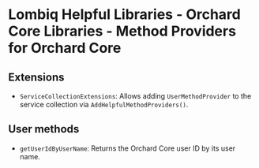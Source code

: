 # Lombiq Helpful Libraries - Orchard Core Libraries - Method Providers for Orchard Core

## Extensions

- `ServiceCollectionExtensions`: Allows adding `UserMethodProvider` to the service collection via `AddHelpfulMethodProviders()`.

## User methods

- `getUserIdByUserName`: Returns the Orchard Core user ID by its user name.
